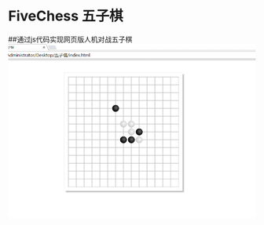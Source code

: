 # FiveChess 五子棋
##通过js代码实现网页版人机对战五子棋
![image](https://github.com/lancelot801/FiveChess/blob/master/images_folder/%E4%BA%94%E5%AD%90%E6%A3%8B.png)
